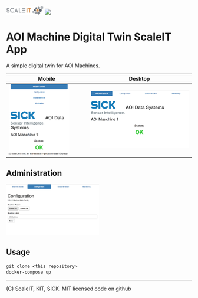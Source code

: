 <img src="https://raw.githubusercontent.com/ScaleIT-Org/media-ressources/master/logo/scaleit-logo.png" width="20%"/> <img src="https://upload.wikimedia.org/wikipedia/commons/f/f1/Logo_SICK_AG_2009.svg" width="12%"/>

# AOI Machine Digital Twin ScaleIT App

A simple digital twin for AOI Machines.

| Mobile        | Desktop       |
| ------------- | ------------- |
| <img src="https://github.com/ScaleIT-Org/sapp-aoi-machine-digital-twin/blob/master/Resources/Rancher/Screenshots/3.png?raw=true" width="80%"/> | <img src="https://github.com/ScaleIT-Org/sapp-aoi-machine-digital-twin/blob/master/Resources/Rancher/Screenshots/1.png?raw=true"/> |

## Administration

<img src="https://github.com/ScaleIT-Org/sapp-aoi-machine-digital-twin/blob/master/Resources/Rancher/Screenshots/2.png?raw=true" width="50%"/>

## Usage

    git clone <this repository>
    docker-compose up

-------

(C) ScaleIT, KIT, SICK. MIT licensed code on github
